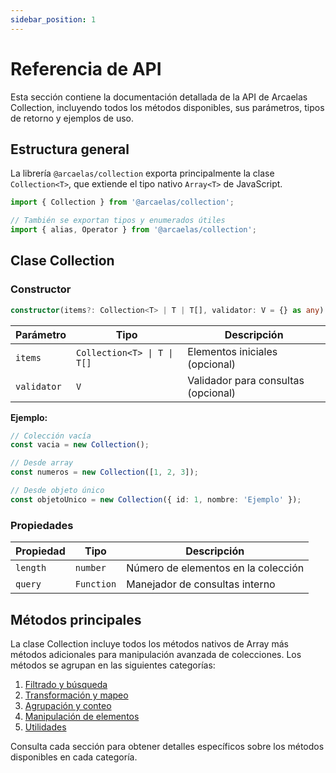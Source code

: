 ```yaml
---
sidebar_position: 1
---
```


# Referencia de API

Esta sección contiene la documentación detallada de la API de Arcaelas Collection, incluyendo todos los métodos disponibles, sus parámetros, tipos de retorno y ejemplos de uso.

## Estructura general

La librería `@arcaelas/collection` exporta principalmente la clase `Collection<T>`, que extiende el tipo nativo `Array<T>` de JavaScript.

```ts
import { Collection } from '@arcaelas/collection';

// También se exportan tipos y enumerados útiles
import { alias, Operator } from '@arcaelas/collection';
```

## Clase Collection

### Constructor

```ts
constructor(items?: Collection<T> | T | T[], validator: V = {} as any)
```

| Parámetro | Tipo | Descripción |
|-----------|------|-------------|
| `items` | `Collection<T> \| T \| T[]` | Elementos iniciales (opcional) |
| `validator` | `V` | Validador para consultas (opcional) |

**Ejemplo:**

```ts
// Colección vacía
const vacia = new Collection();

// Desde array
const numeros = new Collection([1, 2, 3]);

// Desde objeto único
const objetoUnico = new Collection({ id: 1, nombre: 'Ejemplo' });
```

### Propiedades

| Propiedad | Tipo | Descripción |
|-----------|------|-------------|
| `length` | `number` | Número de elementos en la colección |
| `query` | `Function` | Manejador de consultas interno |

## Métodos principales

La clase Collection incluye todos los métodos nativos de Array más métodos adicionales para manipulación avanzada de colecciones. Los métodos se agrupan en las siguientes categorías:

1. [Filtrado y búsqueda](./filtrado-busqueda.md)
2. [Transformación y mapeo](./transformacion-mapeo.md)
3. [Agrupación y conteo](./agrupacion-conteo.md)
4. [Manipulación de elementos](./manipulacion-elementos.md)
5. [Utilidades](./utilidades.md)

Consulta cada sección para obtener detalles específicos sobre los métodos disponibles en cada categoría.
